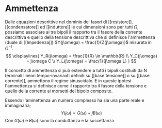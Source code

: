 # Ammettenza
Dalle equazioni descrittive nel dominio dei fasori di [[resistore]], [[condensatore]] ed [[induttore]] le cui dimensioni sono per tutti $\Omega$, possiamo associare ai tre bipoli il rapporto tra il fasore della corrente descrittiva e quello della tensione descrittiva  che si definisce l'ammettenza (duale di [[Impedenza]]) $Y(j\omega) = \frac{1}{Z(j\omega)}$ misurata in $\Omega^{-1}$.
$$
\displaylines{
Y_R(j\omega) = \frac{1}{R} \in \mathbb{R} \\
Y_C(j\omega) = j\omega C \\
Y_L(j\omega) = \frac{1}{j\omega L}
}
$$

Il concetto di ammettenza si può estendere a tutti i bipoli costituiti da N terminali lineari tempo-invarianti definiti su [[base tensione]] o su [[base corrente]], ammettono il regime sinusoidale. E in queste ipotesi l'ammettenza si definisce come il rapporto tra il fasore della tensione e quello della corrente ai morsetti del bipolo composito.

Essendo l'ammettenza un numero complesso ha sia una parte reale e immaginaria;
$$Y(j\omega) = G(\omega) + jB(\omega)$$
Con $G(\omega)$ e $B(\omega)$ sono la conduttanza e la suscettanza